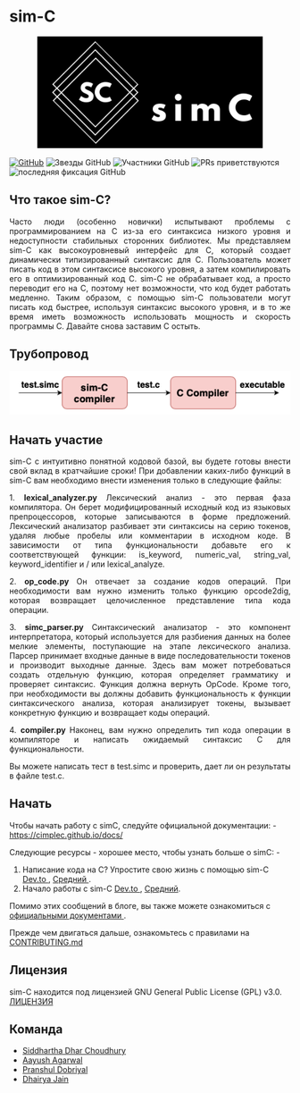 

# sim-C

<p align = "center">
  <img src = "../logo.png" height = "200">
</p>

[![GitHub](https://img.shields.io/github/license/cimplec/sim-c)](https://github.com/cimplec/sim-c/blob/master/LICENSE)  ![Звезды GitHub](https://img.shields.io/github/stars/cimplec/sim-c?style=plastic)  ![Участники  GitHub](https://img.shields.io/github/contributors/cimplec/sim-c)  ![PRs приветствуются](https://img.shields.io/badge/PRs-welcome-brightgreen.svg)  ![последняя фиксация GitHub](https://img.shields.io/github/last-commit/cimplec/sim-c)

## Что такое sim-C?

<p align = "justify"> Часто люди (особенно новички) испытывают проблемы с программированием на C из-за его синтаксиса низкого уровня и недоступности стабильных сторонних библиотек. Мы представляем sim-C как высокоуровневый интерфейс для C, который создает динамически типизированный синтаксис для C. Пользователь может писать код в этом синтаксисе высокого уровня, а затем компилировать его в оптимизированный код C. sim-C не обрабатывает код, а просто переводит его на C, поэтому нет возможности, что код будет работать медленно. Таким образом, с помощью sim-C пользователи могут писать код быстрее, используя синтаксис высокого уровня, и в то же время иметь возможность использовать мощность и скорость программы C. Давайте снова заставим C остыть. </p>

## Трубопровод

<p align = "center">
  <img src = "../simc-pipeline.png">
</p>

## Начать участие

<p align = "justify"> sim-C с интуитивно понятной кодовой базой, вы будете готовы внести свой вклад в кратчайшие сроки!
При добавлении каких-либо функций в sim-C вам необходимо внести изменения только в следующие файлы: </p>

<p align = "justify"> 1. <strong> lexical_analyzer.py </strong>
Лексический анализ - это первая фаза компилятора. Он берет модифицированный исходный код из языковых препроцессоров, которые записываются в форме предложений. Лексический анализатор разбивает эти синтаксисы на серию токенов, удаляя любые пробелы или комментарии в исходном коде. В зависимости от типа функциональности добавьте его к соответствующей функции: is_keyword, numeric_val, string_val, keyword_identifier и / или lexical_analyze. </p>

<p align = "justify"> 2. <strong> op_code.py </strong>
Он отвечает за создание кодов операций. При необходимости вам нужно изменить только функцию opcode2dig, которая возвращает целочисленное представление типа кода операции. </p>

<p align = "justify"> 3. <strong> simc_parser.py </strong>
Синтаксический анализатор - это компонент интерпретатора, который используется для разбиения данных на более мелкие элементы, поступающие на этапе лексического анализа. Парсер принимает входные данные в виде последовательности токенов и производит выходные данные. Здесь вам может потребоваться создать отдельную функцию, которая определяет грамматику и проверяет синтаксис. Функция должна вернуть OpCode. Кроме того, при необходимости вы должны добавить функциональность к функции синтаксического анализа, которая анализирует токены, вызывает конкретную функцию и возвращает коды операций. </p>

<p align = "justify"> 4. <strong> compiler.py </strong>
Наконец, вам нужно определить тип кода операции в компиляторе и написать ожидаемый синтаксис C для функциональности. </p>

<p align = "justify"> Вы можете написать тест в test.simc и проверить, дает ли он результаты в файле test.c. </p>


## Начать

Чтобы начать работу с simC, следуйте официальной документации: - https://cimplec.github.io/docs/

Следующие ресурсы - хорошее место, чтобы узнать больше о simC: -

1) Написание кода на C? Упростите свою жизнь с помощью sim-C <a href="https://dev.to/cimplec/writing-code-in-c-simplify-your-life-with-sim-c-2dkj"> Dev.to </a>, <a href="https://medium.com/oss-build/writing-code-in-c-simplify-your-life-with-sim-c-9dd98f882bf8"> Средний </a>.
2) Начало работы с sim-C <a href="https://dev.to/cimplec/getting-started-with-sim-c-4iek"> Dev.to </a>, <a href= "https://medium.com/oss-build/getting-started-with-sim-c-1397ee539877">Средний</a>.

Помимо этих сообщений в блоге, вы также можете ознакомиться с <a href="https://cimplec.github.io/docs"> официальными документами </a>.

Прежде чем двигаться дальше, ознакомьтесь с правилами на [CONTRIBUTING.md](../CONTRIBUTING.md)

## Лицензия

sim-C находится под лицензией GNU General Public License (GPL) v3.0. [ЛИЦЕНЗИЯ](../LICENSE)

## Команда

- [Siddhartha Dhar Choudhury](https://github.com/frankhart2018)
- [Aayush Agarwal](https://github.com/Aayush-99)
- [Pranshul Dobriyal](https://github.com/PranshulDobriyal)
- [Dhairya Jain](https://github.com/dhairyaj)
